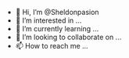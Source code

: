 - 👋 Hi, I’m @Sheldonpasion
- 👀 I’m interested in ...
- 🌱 I’m currently learning ...
- 💞️ I’m looking to collaborate on ...
- 📫 How to reach me ...

<!---
Sheldonpasion/Sheldonpasion is a ✨ special ✨ repository because its `README.md` (this file) appears on your GitHub profile.
You can click the Preview link to take a look at your changes.
--->
